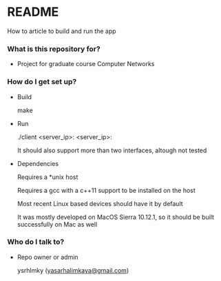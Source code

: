 # README #

How to article to build and run the app

### What is this repository for? ###

* Project for graduate course Computer Networks

### How do I get set up? ###

* Build

	make

* Run

	./client <server_ip>:<port> <server_ip>:<port>

	It should also support more than two interfaces, altough not tested

* Dependencies
  
	Requires a *unix host

	Requires a gcc with a c++11 support to be installed on the host

	Most recent Linux based devices should have it by default

	It was mostly developed on MacOS Sierra 10.12.1, so it should be built successfully on Mac as well

### Who do I talk to? ###

* Repo owner or admin

  ysrhlmky (yasarhalimkaya@gmail.com)